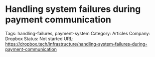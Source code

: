 # Handling system failures during payment communication

Tags: handling-failures, payment-system
Category: Articles
Company: Dropbox
Status: Not started
URL: https://dropbox.tech/infrastructure/handling-system-failures-during-payment-communication